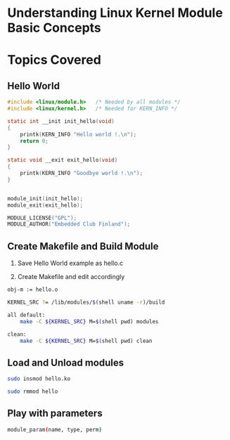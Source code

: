 # Understanding Linux Kernel Module Basic Concepts


# Topics Covered

## Hello World

```c
#include <linux/module.h>   /* Needed by all modules */
#include <linux/kernel.h>   /* Needed for KERN_INFO */

static int __init init_hello(void)
{
	printk(KERN_INFO "Hello world !.\n");
    return 0;
}

static void __exit exit_hello(void)
{
	printk(KERN_INFO "Goodbye world !.\n");
}


module_init(init_hello);
module_exit(exit_hello);

MODULE_LICENSE("GPL");
MODULE_AUTHOR("Embedded Club Finland");

```

## Create Makefile and Build Module

1. Save Hello World example as hello.c

2. Create Makefile and edit accordingly

```bash
obj-m := hello.o

KERNEL_SRC ?= /lib/modules/$(shell uname -r)/build

all default: 
    make -C ${KERNEL_SRC} M=$(shell pwd) modules

clean:
	make -C ${KERNEL_SRC} M=$(shell pwd) clean

``` 


## Load and Unload modules

```bash
sudo insmod hello.ko
```

```bash
sudo rmmod hello
```

## Play with parameters


```bash
module_param(name, type, perm)
```
